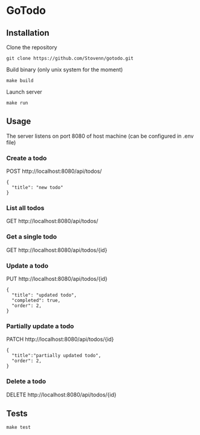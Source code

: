 # GoTodo

## Installation
Clone the repository
```
git clone https://github.com/Stovenn/gotodo.git
```
Build binary (only unix system for the moment)
```
make build
```
Launch server
```
make run
```
## Usage
The server listens on port 8080 of host machine (can be configured in .env file)
### Create a todo
POST  http://localhost:8080/api/todos/
```
{
  "title": "new todo"
}
```
### List all todos
GET  http://localhost:8080/api/todos/
### Get a single todo
GET  http://localhost:8080/api/todos/{id}
### Update a todo
PUT  http://localhost:8080/api/todos/{id}
```
{
  "title": "updated todo",
  "completed": true,
  "order": 2,
}
```
### Partially update a todo
PATCH  http://localhost:8080/api/todos/{id}
```
{
  "title":"partially updated todo",
  "order": 2,
}
```
### Delete a todo
DELETE  http://localhost:8080/api/todos/{id}

## Tests
```
make test
```
